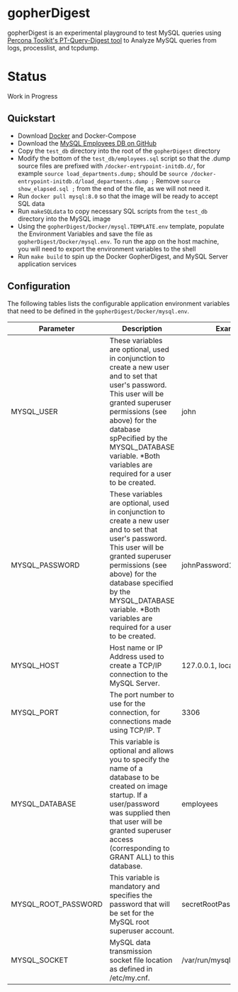 # gopherDigest
gopherDigest is an experimental playground to test MySQL queries using [Percona Toolkit's PT-Query-Digest tool](https://www.percona.com/doc/percona-toolkit/LATEST/pt-query-digest.html) to Analyze MySQL queries from logs, processlist, and tcpdump.

# Status
Work in Progress

## Quickstart
- Download [Docker](https://www.docker.com/) and Docker-Compose
- Download the [MySQL Employees DB on GitHub](https://github.com/datacharmer/test_db)
- Copy the `test_db` directory into the root of the `gopherDigest` directory
- Modify the bottom of the `test_db/employees.sql` script so that the .dump source files are prefixed with `/docker-entrypoint-initdb.d/`, for example `source load_departments.dump;` should be `source /docker-entrypoint-initdb.d/load_departments.dump ;` Remove `source show_elapsed.sql ;` from the end of the file, as we will not need it.
- Run `docker pull mysql:8.0` so that the image will be ready to accept SQL data
- Run `makeSQLdata` to copy necessary SQL scripts from the `test_db` directory into the MySQL image
- Using the `gopherDigest/Docker/mysql.TEMPLATE.env` template, populate the Environment Variables and save the file as `gopherDigest/Docker/mysql.env`. To run the app on the host machine, you will need to export the environment variables to the shell
- Run `make build` to spin up the Docker GopherDigest, and MySQL Server application services


## Configuration
The following tables lists the configurable application environment variables that need to be defined in the `gopherDigest/Docker/mysql.env`.

| Parameter        | Description           | Example  |
| ------------- |-------------| -----|
| MYSQL_USER | These variables are optional, used in conjunction to create a new user and to set that user's password. This user will be granted superuser permissions (see above) for the database spPecified by the MYSQL_DATABASE variable. *Both variables are required for a user to be created. | john |
| MYSQL_PASSWORD      | These variables are optional, used in conjunction to create a new user and to set that user's password. This user will be granted superuser permissions (see above) for the database specified by the MYSQL_DATABASE variable. *Both variables are required for a user to be created. | johnPassword123 |
| MYSQL_HOST      | Host name or IP Address used to create a TCP/IP connection to the MySQL Server. | 127.0.0.1, localhost |
| MYSQL_PORT      | The port number to use for the connection, for connections made using TCP/IP. T | 3306 |
| MYSQL_DATABASE      | This variable is optional and allows you to specify the name of a database to be created on image startup. If a user/password was supplied then that user will be granted superuser access (corresponding to GRANT ALL) to this database. | employees |
| MYSQL_ROOT_PASSWORD      | This variable is mandatory and specifies the password that will be set for the MySQL root superuser account. | secretRootPassword |
| MYSQL_SOCKET      | MySQL data transmission socket file location as defined in /etc/my.cnf. | /var/run/mysqld/mysqld.sock |